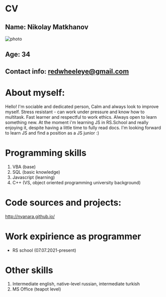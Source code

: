 # CV
## Name: Nikolay Matkhanov
![photo](https://cdn.shopify.com/s/files/1/1018/7517/files/fat_cat_66c8fd4d-d872-4ac7-9ae0-0a56ac8b48e9_large.png)
## Age: 34
## Contact info: redwheeleye@gmail.com

# About myself:
Hello!
I'm sociable and dedicated person, Calm and always look to improve myself. 
Stress resistant - can work under pressure and know how to multitask.
Fast learner and respectful to work ethics. Always open to learn something new.
At the moment i'm learning JS in RS.School and really enjoying it, despite having a little time to fully read docs.
I'm looking forward to learn JS and find a position as a JS junior :)


# Programming skills

1. VBA (base)
2. SQL (basic knowledge)
3. Javascript (learning)
4. C++ (VS, object oriented programming university background)

# Code sources and projects:

http://nyanara.github.io/

# Work expirience as programmer

* RS school (07.07.2021-present)

# Other skills
1. Intermediate english, native-level russian, intermediate turkish
2. MS Office (teapot level)
